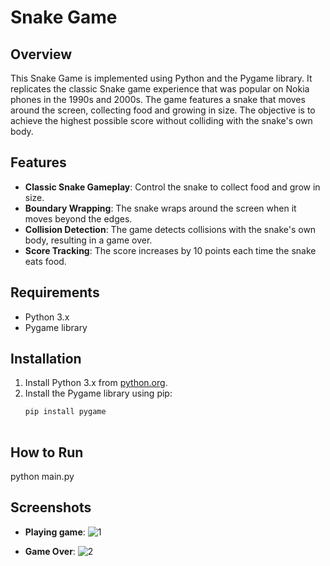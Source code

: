 # Snake Game

## Overview

This Snake Game is implemented using Python and the Pygame library. It replicates the classic Snake game experience that was popular on Nokia phones in the 1990s and 2000s. The game features a snake that moves around the screen, collecting food and growing in size. The objective is to achieve the highest possible score without colliding with the snake's own body.

## Features

- **Classic Snake Gameplay**: Control the snake to collect food and grow in size.
- **Boundary Wrapping**: The snake wraps around the screen when it moves beyond the edges.
- **Collision Detection**: The game detects collisions with the snake's own body, resulting in a game over.
- **Score Tracking**: The score increases by 10 points each time the snake eats food.

## Requirements

- Python 3.x
- Pygame library

## Installation

1. Install Python 3.x from [python.org](https://www.python.org/downloads/).
2. Install the Pygame library using pip:
   ```sh
   pip install pygame
  
## How to Run

python main.py

## Screenshots
- **Playing game**:
![1](https://github.com/user-attachments/assets/b7f6b8f8-8afd-4bb8-adba-aaf6d14f3c12)

- **Game Over**:
![2](https://github.com/user-attachments/assets/2eecfd2d-4327-4e5a-a496-00efd5ee266a)

